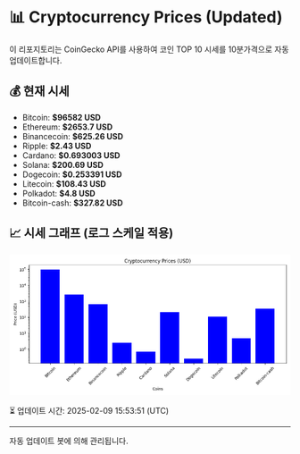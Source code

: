 
# 📊 Cryptocurrency Prices (Updated)

이 리포지토리는 CoinGecko API를 사용하여 코인 TOP 10 시세를 10분가격으로 자동 업데이트합니다.

## 💰 현재 시세
- Bitcoin: **$96582 USD**
- Ethereum: **$2653.7 USD**
- Binancecoin: **$625.26 USD**
- Ripple: **$2.43 USD**
- Cardano: **$0.693003 USD**
- Solana: **$200.69 USD**
- Dogecoin: **$0.253391 USD**
- Litecoin: **$108.43 USD**
- Polkadot: **$4.8 USD**
- Bitcoin-cash: **$327.82 USD**

## 📈 시세 그래프 (로그 스케일 적용)
![Crypto Prices](crypto_prices.png)

⏳ 업데이트 시간: 2025-02-09 15:53:51 (UTC)

---
자동 업데이트 봇에 의해 관리됩니다.

